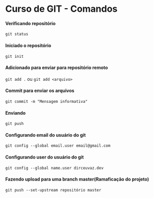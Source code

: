 # Curso de GIT - Comandos

#### Verificando repositório
```git status```
#### Iniciado o repositório
```git init```
#### Adicionado para enviar para repositório remoto
```git add .``` ou ```git add <arquivo>```
#### Commit para enviar os arquivos
```git commit -m "Mensagem informativa"```
#### Enviando
```git push```

#### Configurando email do usuário do git
```git config --global email.user email@gmail.com```

#### Configurando user do usuário do git
```git config --global name.user dirceuvaz.dev```
#### Fazendo upload para uma branch master(Ramaficação do projeto)
 ```git push --set-upstream repositório master```
